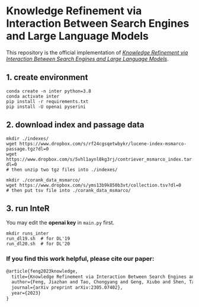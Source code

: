 # Knowledge Refinement via Interaction Between Search Engines and Large Language Models

This repository is the official implementation of [*Knowledge Refinement via Interaction Between Search Engines and Large Language Models*](https://arxiv.org/abs/2305.07402).

## 1. create environment
```shell
conda create -n inter python=3.8
conda activate inter
pip install -r requirements.txt
pip install -U openai pyserini
```

## 2. download index and passage data 
```shell
mkdir ./indexes/
wget https://www.dropbox.com/s/rf24cgsqetwbykr/lucene-index-msmarco-passage.tgz?dl=0
wget https://www.dropbox.com/s/5vhl1aynl0kg3rj/contriever_msmarco_index.tar.gz?dl=0
# then unzip two tgz files into ./indexes/

mkdir ./corank_data_msmarco/
wget https://www.dropbox.com/s/yms13b9k850b3vt/collection.tsv?dl=0
# then put tsv file into ./corank_data_msmarco/
```

## 3. run InteR
You may edit the **openai key** in `main.py` first.

```shell
mkdir runs_inter
run_dl19.sh  # for DL'19
run_dl20.sh  # for DL'20
```


### If you find this work helpful, please cite our paper:
```latex
@article{feng2023knowledge,
  title={Knowledge Refinement via Interaction Between Search Engines and Large Language Models},
  author={Feng, Jiazhan and Tao, Chongyang and Geng, Xiubo and Shen, Tao and Xu, Can and Long, Guodong and Zhao, Dongyan and Jiang, Daxin},
  journal={arXiv preprint arXiv:2305.07402},
  year={2023}
}
```
